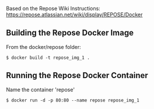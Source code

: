 Based on the Repose Wiki Instructions: https://repose.atlassian.net/wiki/display/REPOSE/Docker


Building the Repose Docker Image
--------------------------------------

From the docker/repose folder:

    $ docker build -t repose_img_1 .




Running the Repose Docker Container
--------------------------------------

Name the container 'repose'

    $ docker run -d -p 80:80 --name repose repose_img_1 


